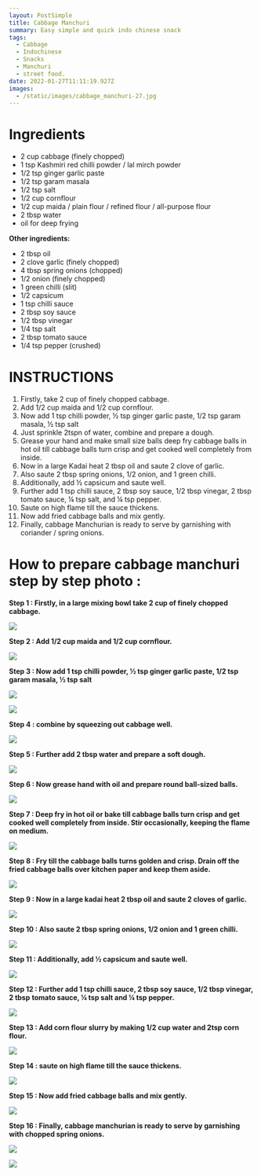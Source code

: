 ```yaml
---
layout: PostSimple
title: Cabbage Manchuri
summary: Easy simple and quick indo chinese snack
tags:
  - Cabbage
  - Indochinese
  - Snacks
  - Manchuri
  - street food.
date: 2022-01-27T11:11:19.927Z
images:
  - /static/images/cabbage_manchuri-27.jpg
---
```


# Ingredients

- 2 cup cabbage (finely chopped)
- 1 tsp Kashmiri red chilli powder / lal mirch powder
- 1/2 tsp ginger garlic paste
- 1/2 tsp garam masala
- 1/2 tsp salt
- 1/2 cup cornflour
- 1/2 cup maida / plain flour / refined flour / all-purpose flour
- 2 tbsp water
- oil for deep frying

**Other ingredients:**

- 2 tbsp oil
- 2 clove garlic (finely chopped)
- 4 tbsp spring onions (chopped)
- 1/2 onion (finely chopped)
- 1 green chilli (slit)
- 1/2 capsicum
- 1 tsp chilli sauce
- 2 tbsp soy sauce
- 1/2 tbsp vinegar
- 1/4 tsp salt
- 2 tbsp [](https://hebbarskitchen.com/tomato-sauce-recipe-tomato-ketchup/)tomato sauce
- 1/4 tsp pepper (crushed)

# INSTRUCTIONS

1. Firstly, take 2 cup of finely chopped cabbage.
2. Add 1/2 cup maida and 1/2 cup cornflour.
3. Now add 1 tsp chilli powder, ½ tsp ginger garlic paste, 1/2 tsp garam masala, ½ tsp salt
4. Just sprinkle 2tspn of water, combine and prepare a dough.
5. Grease your hand and make small size balls deep fry cabbage balls in hot oil till cabbage balls turn crisp and get cooked well completely from inside.
6. Now in a large Kadai heat 2 tbsp oil and saute 2 clove of garlic.
7. Also saute 2 tbsp spring onions, 1/2 onion, and 1 green chilli.
8. Additionally, add ½ capsicum and saute well.
9. Further add 1 tsp chilli sauce, 2 tbsp soy sauce, 1/2 tbsp vinegar, 2 tbsp tomato sauce, ¼ tsp salt, and ¼ tsp pepper.
10. Saute on high flame till the sauce thickens.
11. Now add fried cabbage balls and mix gently.
12. Finally, cabbage Manchurian is ready to serve by garnishing with coriander / spring onions.

# How to prepare cabbage manchuri step by step photo :

**Step 1 : Firstly, in a large mixing bowl take 2 cup of finely chopped cabbage.**

![](/static/images/cabbage_manchuri-0.jpg)

**Step 2 : Add 1/2 cup maida and 1/2 cup cornflour.**

![](/static/images/cabbage_manchuri-1.jpg)

**Step 3 : Now add 1 tsp chilli powder, ½ tsp ginger garlic paste, 1/2 tsp garam masala, ½ tsp salt**

![](/static/images/cabbage_manchuri-4.jpg)

![](/static/images/cabbage_manchuri-2.jpg)

**Step 4 : combine by squeezing out cabbage well.**

![](/static/images/cabbage_manchuri-5.jpg)

**Step 5 : Further add 2 tbsp water and prepare a soft dough.**

![](/static/images/cabbage_manchuri-6.jpg)

**Step 6 : Now grease hand with oil and prepare round ball-sized balls.**

![](/static/images/cabbage_manchuri-8.jpg)

**Step 7 : Deep fry in hot oil or bake till cabbage balls turn crisp and get cooked well completely from inside. Stir occasionally, keeping the flame on medium.**

![](/static/images/cabbage_manchuri-10.jpg)

**Step 8 : Fry till the cabbage balls turns golden and crisp. Drain off the fried cabbage balls over kitchen paper and keep them aside.**

![](/static/images/cabbage_manchuri-11.jpg)

**Step 9 : Now in a large kadai heat 2 tbsp oil and saute 2 cloves of garlic.**

![](/static/images/cabbage_manchuri-13.jpg)

**Step 10 : Also saute 2 tbsp spring onions, 1/2 onion and 1 green chilli.**

![](/static/images/cabbage_manchuri-15.jpg)

**Step 11 : Additionally, add ½ capsicum and saute well.**

![](/static/images/cabbage_manchuri-16.jpg)

**Step 12 : Further add 1 tsp chilli sauce, 2 tbsp soy sauce, 1/2 tbsp vinegar, 2 tbsp** [](https://hebbarskitchen.com/tomato-sauce-recipe-tomato-ketchup/)**tomato sauce, ¼ tsp salt and ¼ tsp pepper.**

![](/static/images/20220127_174532-collage.jpg)

**Step 13 : Add corn flour slurry by making 1/2 cup water and 2tsp corn flour.**

![](/static/images/cabbage_manchuri-22.jpg)

**Step 14 : saute on high flame till the sauce thickens.**

![](/static/images/cabbage_manchuri-23.jpg)

**Step 15 : Now add fried cabbage balls and mix gently.**

![](/static/images/cabbage_manchuri-24.jpg)

**Step 16 : Finally, cabbage manchurian is ready to serve by garnishing with chopped spring onions.**

![](/static/images/cabbage_manchuri-26.jpg)

![](/static/images/cabbage_manchuri-27.jpg)
